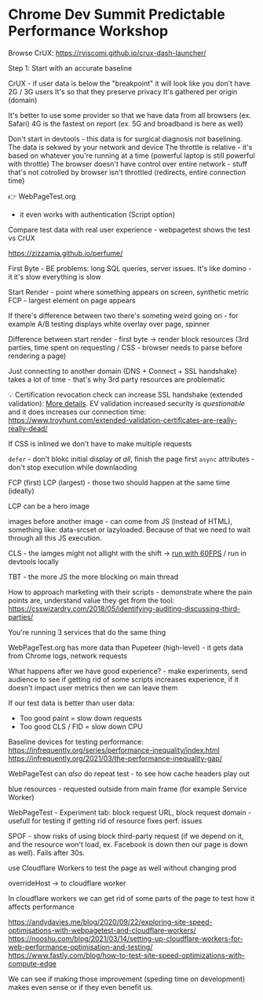 # Chrome Dev Summit Predictable Performance Workshop

Browse CrUX: https://rviscomi.github.io/crux-dash-launcher/

Step 1: Start with an accurate baseline

CrUX - if user data is below the "breakpoint" it will look like you don't have 2G / 3G users
It's so that they preserve privacy
It's gathered per origin (domain)

It's better to use some provider so that we have data from all browsers (ex. Safari)
4G is the fastest on report (ex. 5G and broadband is here as well)

Don't start in devtools - this data is for surgical diagnosis not baselining. The data is sekwed by your network and device
The throttle is relative - it's based on whatever you're running at a time (powerful laptop is still powerful with throttle)
The browser doesn't have control over entire network - stuff that's not cotrolled by browser isn't throttled (redirects, entire connection time)

👉 WebPageTest.org

- it even works with authentication (Script option)

Compare test data with real user experience - webpagetest shows the test vs CrUX

https://zizzamia.github.io/perfume/

First Byte - BE problems: long SQL queries, server issues. It's like domino - it it's slow everything is slow

Start Render - point where something appears on screen, synthetic metric
FCP - largest element on page appears

If there's difference between two there's someting weird going on - for example A/B testing displays white overlay over page, spinner

Difference between start render - first byte -> render block resources (3rd parties, time spent on requesting / CSS - browser needs to parse before rendering a page)

Just connecting to another domain (DNS + Connect + SSL handshake) takes a lot of time - that's why 3rd party resources are problematic

💡 Certification revocation check can increase SSL handshake (extended validation): [More details](https://simonhearne.com/2020/drop-ev-certs/). EV validation increased security is _questionable_ and it does increases our connection time: https://www.troyhunt.com/extended-validation-certificates-are-really-really-dead/

If CSS is inlined we don't have to make multiple requests

`defer` - don't blokc initial display _at all_, finish the page first
`async` attributes - don't stop execution while downlaoding

FCP (first) LCP (largest) - those two should happen at the same time (ideally)

LCP can be a hero image

images before another image - can come from JS (instead of HTML), something like: data-srcset or lazyloaded. Because of that we need to wait through all this JS execution.

CLS - the iamges might not allight with the shift -> [run with 60FPS](https://webpagetest.org?fps=60) / run in devtools locally

TBT - the more JS the more blocking on main thread

How to approach marketing with their scripts - demonstrate where the pain points are, understand value they get from the tool: https://csswizardry.com/2018/05/identifying-auditing-discussing-third-parties/

You're running 3 services that do the same thing

WebPageTest.org has more data than Pupeteer (high-level) - it gets data from Chrome logs, network requests

What happens after we have good experience? - make experiments, send audience to see if getting rid of some scripts increases experience, if it doesn't impact user metrics then we can leave them

If our test data is better than user data:

- Too good paint = slow down requests
- Too good CLS / FID = slow down CPU

Baseline devices for testing performance: https://infrequently.org/series/performance-inequality/index.html
https://infrequently.org/2021/03/the-performance-inequality-gap/

WebPageTest can _also_ do repeat test - to see how cache headers play out

blue resources - requested outside from main frame (for example Service Worker)

WebPageTest - Experiment tab: block request URL, block request domain - usefull for testing if getting rid of resource fixes perf. issues

SPOF - show risks of using block third-party request (if we depend on it, and the resource won't load, ex. Facebook is down then our page is down as well). Fails after 30s.

use Cloudflare Workers to test the page as well without changing prod

overrideHost -> to cloudflare worker

In cloudflare workers we can get rid of some parts of the page to test how it affects performance

https://andydavies.me/blog/2020/09/22/exploring-site-speed-optimisations-with-webpagetest-and-cloudflare-workers/
https://nooshu.com/blog/2021/03/14/setting-up-cloudflare-workers-for-web-performance-optimisation-and-testing/
https://www.fastly.com/blog/how-to-test-site-speed-optimizations-with-compute-edge

We can see if making those improvement (speding time on development) makes even sense or if they even benefit us.
